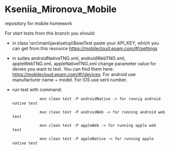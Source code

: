 # Kseniia_Mironova_Mobile
repository for mobile homework

For start tests from this branch you should:
- in class \src\main\java\setup\BaseTest paste your API_KEY, which you can get from this resource https://mobilecloud.epam.com/#!/settings
- in suites androidNativeTNG.xml, androidWebTNG.xml, appleWebTNG.xml, appleNativeTNG.xml change parameter value for devies you want to test. You can find them here: https://mobilecloud.epam.com/#!/devices. For android use manufacturer name + model. For iOS use seril number.
- run test with command:

                  mvn clean test -P androidNative -> for runnig android native test
                  
                  mvn clean test -P androidWeb -> for running android web test
                  
                  mvn clean test -P appleWeb -> for running apple web test
                  
                  mvn clean test -P appleNative -> for running apple native test
                 

                  

